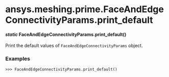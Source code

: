 <a id="ansys-meshing-prime-faceandedgeconnectivityparams-print-default"></a>

# ansys.meshing.prime.FaceAndEdgeConnectivityParams.print_default

<a id="ansys.meshing.prime.FaceAndEdgeConnectivityParams.print_default"></a>

#### *static* FaceAndEdgeConnectivityParams.print_default()

Print the default values of `FaceAndEdgeConnectivityParams` object.

### Examples

```pycon
>>> FaceAndEdgeConnectivityParams.print_default()
```

<!-- !! processed by numpydoc !! -->
